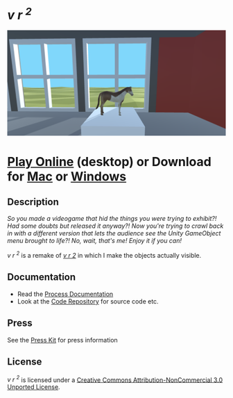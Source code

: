 # *v r <sup>2</sup>*

![](images/v-r-to-the-2-banner.png)

# [Play Online](https://www.pippinbarr.com/v-r-to-the-2/webgl) (desktop) or Download for [Mac](https://github.com/pippinbarr/v-r-to-the-2/releases/tag/mac) or [Windows](https://github.com/pippinbarr/v-r-to-the-2/releases/tag/windows)

## Description
*So you made a videogame that hid the things you were trying to exhibit?! Had some doubts but released it anyway?! Now you're trying to crawl back in with a different version that lets the audience see the Unity GameObject menu brought to life?! No, wait, that's me! Enjoy it if you can!*

*v r <sup>2</sup>* is a remake of [*v r 2*](https://www.pippinbarr.com/v-r-2/info) in which I make the objects actually visible.

## Documentation
* Read the [Process Documentation](../process)
* Look at the [Code Repository](https://github.com/pippinbarr/v-r-to-the-2) for source code etc.

## Press
See the [Press Kit](../press/) for press information

## License
*v r <sup>2</sup>* is licensed under a [Creative Commons Attribution-NonCommercial 3.0 Unported License](http://creativecommons.org/licenses/by-nc/3.0/).
